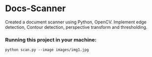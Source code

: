 # Docs-Scanner
Created a document scanner using Python, OpenCV.
Implement edge detection, Contour detection, perspective transform and thresholding.


### Running this project in your machine:

`python scan.py --image images/img1.jpg`

